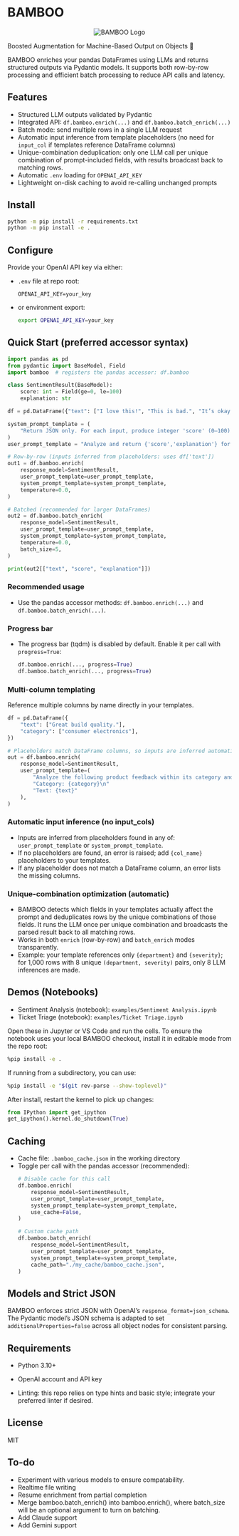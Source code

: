 # BAMBOO

<p align="center">
  <img src="logo.png" alt="BAMBOO Logo" />
</p>


Boosted Augmentation for Machine-Based Output on Objects  🐼

BAMBOO enriches your pandas DataFrames using LLMs and returns structured outputs via Pydantic models. It supports both row-by-row processing and efficient batch processing to reduce API calls and latency.

## Features
- Structured LLM outputs validated by Pydantic
- Integrated API: `df.bamboo.enrich(...)` and `df.bamboo.batch_enrich(...)`
- Batch mode: send multiple rows in a single LLM request
- Automatic input inference from template placeholders (no need for `input_col` if templates reference DataFrame columns)
- Unique-combination deduplication: only one LLM call per unique combination of prompt-included fields, with results broadcast back to matching rows.
- Automatic `.env` loading for `OPENAI_API_KEY`
- Lightweight on-disk caching to avoid re-calling unchanged prompts

## Install
```bash
python -m pip install -r requirements.txt
python -m pip install -e .
```

## Configure
Provide your OpenAI API key via either:
- `.env` file at repo root:
  ```env
  OPENAI_API_KEY=your_key
  ```
- or environment export:
  ```bash
  export OPENAI_API_KEY=your_key
  ```

## Quick Start (preferred accessor syntax)
```python
import pandas as pd
from pydantic import BaseModel, Field
import bamboo  # registers the pandas accessor: df.bamboo

class SentimentResult(BaseModel):
    score: int = Field(ge=0, le=100)
    explanation: str

df = pd.DataFrame({"text": ["I love this!", "This is bad.", "It’s okay."]})

system_prompt_template = (
    "Return JSON only. For each input, produce integer 'score' (0–100) and 'explanation'."
)
user_prompt_template = "Analyze and return {'score','explanation'} for: {text}"

# Row-by-row (inputs inferred from placeholders: uses df['text'])
out1 = df.bamboo.enrich(
    response_model=SentimentResult,
    user_prompt_template=user_prompt_template,
    system_prompt_template=system_prompt_template,
    temperature=0.0,
)

# Batched (recommended for larger DataFrames)
out2 = df.bamboo.batch_enrich(
    response_model=SentimentResult,
    user_prompt_template=user_prompt_template,
    system_prompt_template=system_prompt_template,
    temperature=0.0,
    batch_size=5,
)

print(out2[["text", "score", "explanation"]])
```

### Recommended usage
- Use the pandas accessor methods: `df.bamboo.enrich(...)` and `df.bamboo.batch_enrich(...)`.

### Progress bar
- The progress bar (tqdm) is disabled by default. Enable it per call with `progress=True`:
  ```python
  df.bamboo.enrich(..., progress=True)
  df.bamboo.batch_enrich(..., progress=True)
  ```

### Multi-column templating
Reference multiple columns by name directly in your templates.
```python
df = pd.DataFrame({
    "text": ["Great build quality."],
    "category": ["consumer electronics"],
})

# Placeholders match DataFrame columns, so inputs are inferred automatically
out = df.bamboo.enrich(
    response_model=SentimentResult,
    user_prompt_template=(
        "Analyze the following product feedback within its category and return JSON.\n"
        "Category: {category}\n"
        "Text: {text}"
    ),
)
```

### Automatic input inference (no input_cols)
- Inputs are inferred from placeholders found in any of: `user_prompt_template` or `system_prompt_template`.
- If no placeholders are found, an error is raised; add `{col_name}` placeholders to your templates.
- If any placeholder does not match a DataFrame column, an error lists the missing columns.

### Unique-combination optimization (automatic)
- BAMBOO detects which fields in your templates actually affect the prompt and deduplicates rows by the unique combinations of those fields. It runs the LLM once per unique combination and broadcasts the parsed result back to all matching rows.
- Works in both `enrich` (row-by-row) and `batch_enrich` modes transparently.
- Example: your template references only `{department}` and `{severity}`; for 1,000 rows with 8 unique `(department, severity)` pairs, only 8 LLM inferences are made.

## Demos (Notebooks)
- Sentiment Analysis (notebook): `examples/Sentiment Analysis.ipynb`
- Ticket Triage (notebook): `examples/Ticket Triage.ipynb`

Open these in Jupyter or VS Code and run the cells. To ensure the notebook uses your local BAMBOO checkout, install it in editable mode from the repo root:
```bash
%pip install -e .
```
If running from a subdirectory, you can use:
```bash
%pip install -e "$(git rev-parse --show-toplevel)"
```
After install, restart the kernel to pick up changes:
```python
from IPython import get_ipython
get_ipython().kernel.do_shutdown(True)
```

## Caching
- Cache file: `.bamboo_cache.json` in the working directory
- Toggle per call with the pandas accessor (recommended):
  ```python
  # Disable cache for this call
  df.bamboo.enrich(
      response_model=SentimentResult,
      user_prompt_template=user_prompt_template,
      system_prompt_template=system_prompt_template,
      use_cache=False,
  )

  # Custom cache path
  df.bamboo.batch_enrich(
      response_model=SentimentResult,
      user_prompt_template=user_prompt_template,
      system_prompt_template=system_prompt_template,
      cache_path="./my_cache/bamboo_cache.json",
  )
  ```

## Models and Strict JSON
BAMBOO enforces strict JSON with OpenAI’s `response_format=json_schema`. The Pydantic model’s JSON schema is adapted to set `additionalProperties=false` across all object nodes for consistent parsing.

## Requirements
- Python 3.10+
- OpenAI account and API key


- Linting: this repo relies on type hints and basic style; integrate your preferred linter if desired.

## License
MIT

## To-do

* Experiment with various models to ensure compatability.
* Realtime file writing
* Resume enrichment from partial completion
* Merge bamboo.batch_enrich() into bamboo.enrich(), where batch_size will be an optional argument to turn on batching.
* Add Claude support
* Add Gemini support
